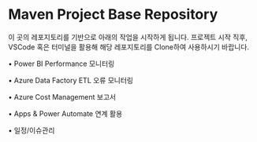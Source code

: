 # Maven Project Base Repository
이 곳의 레포지토리를 기반으로 아래의 작업을 시작하게 됩니다.
프로젝트 시작 직후, VSCode 혹은 터미널을 활용해 해당 레포지토리를 Clone하여 사용하시기 바랍니다.

• Power BI Performance 모니터링

• Azure Data Factory ETL 오류 모니터링

• Azure Cost Management 보고서

• Apps & Power Automate 연계 활용

• 일정/이슈관리
